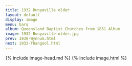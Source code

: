 ```yaml
---
title: 1932 Bunyaville older
layout: default
display: image
menu: barq
album: Queensland Baptist Churches from 1851 Album
image: 1932-Bunyaville-older.jpg
prev: 1930-Wynnum.html
next: 1932-Thangool.html
---
```

{% include image-head.md %}
{% include image.html %}